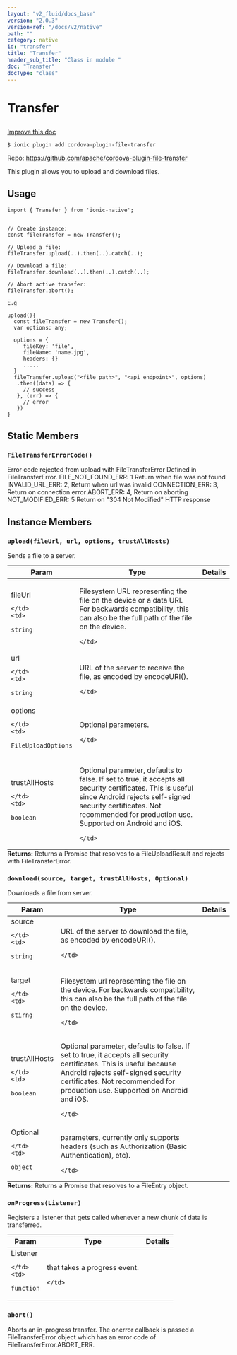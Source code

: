```yaml
---
layout: "v2_fluid/docs_base"
version: "2.0.3"
versionHref: "/docs/v2/native"
path: ""
category: native
id: "transfer"
title: "Transfer"
header_sub_title: "Class in module "
doc: "Transfer"
docType: "class"
---
```









<h1 class="api-title">

  
  Transfer
  

  

  

</h1>

<a class="improve-v2-docs" href="http://github.com/driftyco/ionic-native/edit/master/src/plugins/filetransfer.ts#L105">
  Improve this doc
</a>





<!-- decorators -->


<pre><code>$ ionic plugin add cordova-plugin-file-transfer</code></pre>
<p>Repo:
  <a href="https://github.com/apache/cordova-plugin-file-transfer">
    https://github.com/apache/cordova-plugin-file-transfer
  </a>
</p>

<!-- description -->

<p>This plugin allows you to upload and download files.</p>



<!-- @usage tag -->

<h2>Usage</h2>

<pre><code class="lang-typescript">import { Transfer } from &#39;ionic-native&#39;;


// Create instance:
const fileTransfer = new Transfer();

// Upload a file:
fileTransfer.upload(..).then(..).catch(..);

// Download a file:
fileTransfer.download(..).then(..).catch(..);

// Abort active transfer:
fileTransfer.abort();

E.g

upload(){
  const fileTransfer = new Transfer();
  var options: any;

  options = {
     fileKey: &#39;file&#39;,
     fileName: &#39;name.jpg&#39;,
     headers: {}
     ..... 
  }
  fileTransfer.upload(&quot;&lt;file path&gt;&quot;, &quot;&lt;api endpoint&gt;&quot;, options)
   .then((data) =&gt; {
     // success
   }, (err) =&gt; {
     // error
   })
}
</code></pre>




<!-- @property tags -->
<h2>Static Members</h2>
<div id="FileTransferErrorCode"></div>
<h3><code>FileTransferErrorCode()</code>
  
</h3>Error code rejected from upload with FileTransferError
Defined in FileTransferError.
     FILE_NOT_FOUND_ERR: 1   Return when file was not found
     INVALID_URL_ERR: 2,     Return when url was invalid
     CONNECTION_ERR: 3,      Return on connection error
     ABORT_ERR: 4,           Return on aborting
     NOT_MODIFIED_ERR: 5     Return on "304 Not Modified" HTTP response









<!-- methods on the class -->

<h2>Instance Members</h2>

<div id="upload"></div>

<h3>
  <code>upload(fileUrl,&nbsp;url,&nbsp;options,&nbsp;trustAllHosts)</code>
  

</h3>

Sends a file to a server.



<table class="table param-table" style="margin:0;">
  <thead>
  <tr>
    <th>Param</th>
    <th>Type</th>
    <th>Details</th>
  </tr>
  </thead>
  <tbody>
  
  <tr>
    <td>
      fileUrl
      
      
    </td>
    <td>
      
<code>string</code>
    </td>
    <td>
      <p>Filesystem URL representing the file on the device or a data URI. For backwards compatibility, this can also be the full path of the file on the device.</p>

      
    </td>
  </tr>
  
  <tr>
    <td>
      url
      
      
    </td>
    <td>
      
<code>string</code>
    </td>
    <td>
      <p>URL of the server to receive the file, as encoded by encodeURI().</p>

      
    </td>
  </tr>
  
  <tr>
    <td>
      options
      
      
    </td>
    <td>
      
<code>FileUploadOptions</code>
    </td>
    <td>
      <p>Optional parameters.</p>

      
    </td>
  </tr>
  
  <tr>
    <td>
      trustAllHosts
      
      
    </td>
    <td>
      
<code>boolean</code>
    </td>
    <td>
      <p>Optional parameter, defaults to false. If set to true, it accepts all security certificates. This is useful since Android rejects self-signed security certificates. Not recommended for production use. Supported on Android and iOS.</p>

      
    </td>
  </tr>
  
  </tbody>
</table>





<div class="return-value" markdown="1">
  <i class="icon ion-arrow-return-left"></i>
  <b>Returns:</b> 
 Returns a Promise that resolves to a FileUploadResult and rejects with FileTransferError.


</div>




<div id="download"></div>

<h3>
  <code>download(source,&nbsp;target,&nbsp;trustAllHosts,&nbsp;Optional)</code>
  

</h3>

Downloads a file from server.



<table class="table param-table" style="margin:0;">
  <thead>
  <tr>
    <th>Param</th>
    <th>Type</th>
    <th>Details</th>
  </tr>
  </thead>
  <tbody>
  
  <tr>
    <td>
      source
      
      
    </td>
    <td>
      
<code>string</code>
    </td>
    <td>
      <p>URL of the server to download the file, as encoded by encodeURI().</p>

      
    </td>
  </tr>
  
  <tr>
    <td>
      target
      
      
    </td>
    <td>
      
<code>stirng</code>
    </td>
    <td>
      <p>Filesystem url representing the file on the device. For backwards compatibility, this can also be the full path of the file on the device.</p>

      
    </td>
  </tr>
  
  <tr>
    <td>
      trustAllHosts
      
      
    </td>
    <td>
      
<code>boolean</code>
    </td>
    <td>
      <p>Optional parameter, defaults to false. If set to true, it accepts all security certificates. This is useful because Android rejects self-signed security certificates. Not recommended for production use. Supported on Android and iOS.</p>

      
    </td>
  </tr>
  
  <tr>
    <td>
      Optional
      
      
    </td>
    <td>
      
<code>object</code>
    </td>
    <td>
      <p>parameters, currently only supports headers (such as Authorization (Basic Authentication), etc).</p>

      
    </td>
  </tr>
  
  </tbody>
</table>





<div class="return-value" markdown="1">
  <i class="icon ion-arrow-return-left"></i>
  <b>Returns:</b> 
 Returns a Promise that resolves to a FileEntry object.


</div>




<div id="onProgress"></div>

<h3>
  <code>onProgress(Listener)</code>
  

</h3>

Registers a listener that gets called whenever a new chunk of data is transferred.


<table class="table param-table" style="margin:0;">
  <thead>
  <tr>
    <th>Param</th>
    <th>Type</th>
    <th>Details</th>
  </tr>
  </thead>
  <tbody>
  
  <tr>
    <td>
      Listener
      
      
    </td>
    <td>
      
<code>function</code>
    </td>
    <td>
      <p>that takes a progress event.</p>

      
    </td>
  </tr>
  
  </tbody>
</table>








<div id="abort"></div>

<h3>
  <code>abort()</code>
  

</h3>

Aborts an in-progress transfer. The onerror callback is passed a FileTransferError
object which has an error code of FileTransferError.ABORT_ERR.











<!-- related link --><!-- end content block -->


<!-- end body block -->

